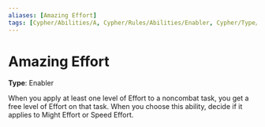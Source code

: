 ```yaml
---
aliases: [Amazing Effort]
tags: [Cypher/Abilities/A, Cypher/Rules/Abilities/Enabler, Cypher/Type/Fourth/Warrior]
---
```


# Amazing Effort

**Type**: Enabler

When you apply at least one level of Effort to a noncombat task, you get a free level of Effort on that task. When you choose this ability, decide if it applies to Might Effort or Speed Effort.
